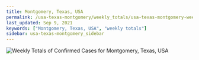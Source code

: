 ```yaml
---
title: Montgomery, Texas, USA
permalink: /usa-texas-montgomery/weekly_totals/usa-texas-montgomery-weekly_totals.html
last_updated: Sep 9, 2021
keywords: ["Montgomery, Texas, USA", "weekly totals"]
sidebar: usa-texas-montgomery_sidebar
---
```


![Weekly Totals of Confirmed Cases for Montgomery, Texas, USA](/covid_tracker/images/graphs/usa-texas-montgomery-weekly_totals_graph.png)
